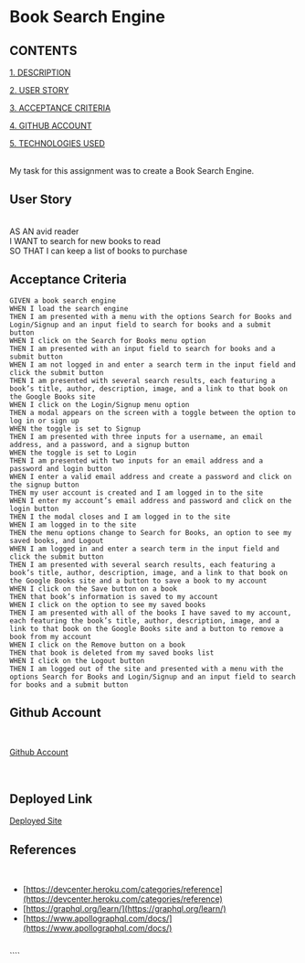 # Book Search Engine

## CONTENTS

[1. DESCRIPTION](#DESCRIPTION)

[2. USER STORY](#USERSTORY)

[3. ACCEPTANCE CRITERIA](#ACCEPTANCECRITERIA)

[4. GITHUB ACCOUNT](#GITHUBACCOUNT)

[5. TECHNOLOGIES USED](#TECHNOLOGIESUSED)

<a id="DESCRIPTION"></a>
<br />
My task for this assignment was to create a Book Search Engine.
<br />

<a id="USERSTORY"></a>

## **User Story**

<br />
AS AN avid reader
 <br />
I WANT to search for new books to read
 <br />
SO THAT I can keep a list of books to purchase

<br />

<a id="ACCEPTANCECRITERIA"></a>

## **Acceptance Criteria**

```
GIVEN a book search engine
WHEN I load the search engine
THEN I am presented with a menu with the options Search for Books and Login/Signup and an input field to search for books and a submit button
WHEN I click on the Search for Books menu option
THEN I am presented with an input field to search for books and a submit button
WHEN I am not logged in and enter a search term in the input field and click the submit button
THEN I am presented with several search results, each featuring a book’s title, author, description, image, and a link to that book on the Google Books site
WHEN I click on the Login/Signup menu option
THEN a modal appears on the screen with a toggle between the option to log in or sign up
WHEN the toggle is set to Signup
THEN I am presented with three inputs for a username, an email address, and a password, and a signup button
WHEN the toggle is set to Login
THEN I am presented with two inputs for an email address and a password and login button
WHEN I enter a valid email address and create a password and click on the signup button
THEN my user account is created and I am logged in to the site
WHEN I enter my account’s email address and password and click on the login button
THEN I the modal closes and I am logged in to the site
WHEN I am logged in to the site
THEN the menu options change to Search for Books, an option to see my saved books, and Logout
WHEN I am logged in and enter a search term in the input field and click the submit button
THEN I am presented with several search results, each featuring a book’s title, author, description, image, and a link to that book on the Google Books site and a button to save a book to my account
WHEN I click on the Save button on a book
THEN that book’s information is saved to my account
WHEN I click on the option to see my saved books
THEN I am presented with all of the books I have saved to my account, each featuring the book’s title, author, description, image, and a link to that book on the Google Books site and a button to remove a book from my account
WHEN I click on the Remove button on a book
THEN that book is deleted from my saved books list
WHEN I click on the Logout button
THEN I am logged out of the site and presented with a menu with the options Search for Books and Login/Signup and an input field to search for books and a submit button
```

<a id="GITHUBACCOUNT"></a>

## **Github Account**

 <br />

[Github Account](https://github.com/michaelclancy90/book-search-engine)

 <br />

## **Deployed Link**

[Deployed Site ](https://enigmatic-cove-95381.herokuapp.com/)

## **References**

 <br />

- [https://devcenter.heroku.com/categories/reference](https://devcenter.heroku.com/categories/reference)
- [https://graphql.org/learn/](https://graphql.org/learn/)
- [https://www.apollographql.com/docs/](https://www.apollographql.com/docs/)

 <br />
````
